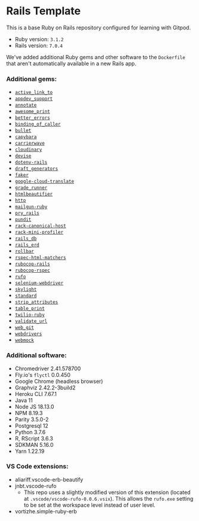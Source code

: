 # Rails Template

This is a base Ruby on Rails repository configured for learning with Gitpod.

- Ruby version: `3.1.2`
- Rails version: `7.0.4`


We've added additional Ruby gems and other software to the `Dockerfile` that aren't automatically available in a new Rails app.

### Additional gems:

- [`active_link_to`](https://github.com/comfy/active_link_to)
- [`appdev_support`](https://github.com/firstdraft/appdev_support)
- [`annotate`](https://github.com/ctran/annotate_models)
- [`awesome_print`](https://github.com/awesome-print/awesome_print)
- [`better_errors`](https://github.com/BetterErrors/better_errors)
- [`binding_of_caller`](https://github.com/banister/binding_of_caller)
- [`bullet`](https://github.com/flyerhzm/bullet)
- [`capybara`](https://github.com/teamcapybara/capybara)
- [`carrierwave`](https://github.com/carrierwaveuploader/carrierwave)
- [`cloudinary`](https://github.com/cloudinary/cloudinary_gem)
- [`devise`](https://github.com/heartcombo/devise)
- [`dotenv-rails`](https://github.com/bkeepers/dotenv)
- [`draft_generators`](https://github.com/firstdraft/draft_generators/)
- [`faker`](https://github.com/faker-ruby/faker)
- [`google-cloud-translate`](https://github.com/googleapis/google-cloud-ruby/tree/main/google-cloud-translate)
- [`grade_runner`](https://github.com/firstdraft/grade_runner/)
- [`htmlbeautifier`](https://github.com/threedaymonk/htmlbeautifier/)
- [`http`](https://github.com/httprb/http)
- [`mailgun-ruby`](https://github.com/mailgun/mailgun-ruby)
- [`pry_rails`](https://github.com/pry/pry-rails)
- [`pundit`](https://github.com/varvet/pundit)
- [`rack-canonical-host`](https://github.com/tylerhunt/rack-canonical-host)
- [`rack-mini-profiler`](https://github.com/MiniProfiler/rack-mini-profiler)
- [`rails_db`](https://github.com/igorkasyanchuk/rails_db)
- [`rails_erd`](https://github.com/voormedia/rails-erd)
- [`rollbar`](https://github.com/rollbar/rollbar-gem)
- [`rspec-html-matchers`](https://github.com/kucaahbe/rspec-html-matchers)
- [`rubocop-rails`](https://github.com/rubocop/rubocop-rails)
- [`rubocop-rspec`](https://github.com/rubocop/rubocop-rspec)
- [`rufo`](https://github.com/ruby-formatter/rufo)
- [`selenium-webdriver`](https://github.com/SeleniumHQ/selenium/tree/trunk/rb)
- [`skylight`](https://github.com/skylightio/skylight-ruby)
- [`standard`](https://github.com/testdouble/standard)
- [`strip_attributes`](https://github.com/rmm5t/strip_attributes)
- [`table_print`](https://github.com/arches/table_print)
- [`twilio-ruby`](https://github.com/twilio/twilio-ruby)
- [`validate_url`](https://github.com/perfectline/validates_url)
- [`web_git`](https://github.com/firstdraft/web_git)
- [`webdrivers`](https://github.com/titusfortner/webdrivers)
- [`webmock`](https://github.com/bblimke/webmock)

### Additional software:
- Chromedriver 2.41.578700
- Fly.io's `flyctl` 0.0.450
- Google Chrome (headless browser)
- Graphviz 2.42.2-3build2
- Heroku CLI 7.67.1
- Java 11
- Node JS 18.13.0
- NPM 8.19.3
- Parity 3.5.0-2
- Postgresql 12
- Python 3.7.6
- R, RScript 3.6.3
- SDKMAN 5.16.0
- Yarn 1.22.19

### VS Code extensions:
- aliariff.vscode-erb-beautify
- jnbt.vscode-rufo
  - This repo uses a slightly modified version of this extension (located at `.vscode/vscode-rufo-0.0.6.vsix`). This allows the `rufo.exe` setting to be set at the workspace level instead of user level.
- vortizhe.simple-ruby-erb
